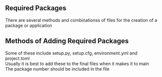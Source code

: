 ## Required Packages
There are several methods and combinationss of files for the creation of
a package or application

## Methods of Adding Required Packages
Some of these include setup.py, setup.cfg, environment.yml and project.toml  
Usually it is best to add these to the final files when it makes it to main  
The package number should be included in the file